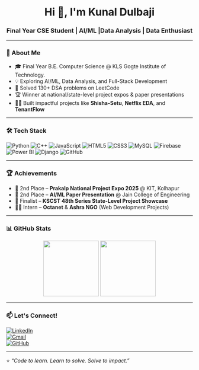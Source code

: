 <h1 align="center">Hi 👋, I'm Kunal Dulbaji</h1>
<h3 align="center">Final Year CSE Student | AI/ML |Data Analysis | Data Enthusiast</h3>

---

### 🚀 About Me
- 🎓 Final Year B.E. Computer Science @ KLS Gogte Institute of Technology.
- 💡 Exploring AI/ML, Data Analysis, and Full-Stack Development
- 🧠 Solved 130+ DSA problems on LeetCode
- 🏆 Winner at national/state-level project expos & paper presentations
- 👨‍💻 Built impactful projects like **Shisha-Setu**, **Netflix EDA**, and **TenantFlow**

---

### 🛠️ Tech Stack
![Python](https://img.shields.io/badge/Python-3670A0?style=for-the-badge&logo=python&logoColor=white)
![C++](https://img.shields.io/badge/C++-00599C?style=for-the-badge&logo=cplusplus&logoColor=white)
![JavaScript](https://img.shields.io/badge/JavaScript-F7DF1E?style=for-the-badge&logo=javascript&logoColor=black)
![HTML5](https://img.shields.io/badge/HTML5-E34F26?style=for-the-badge&logo=html5&logoColor=white)
![CSS3](https://img.shields.io/badge/CSS3-1572B6?style=for-the-badge&logo=css3&logoColor=white)
![MySQL](https://img.shields.io/badge/MySQL-00000F?style=for-the-badge&logo=mysql&logoColor=white)
![Firebase](https://img.shields.io/badge/Firebase-ffca28?style=for-the-badge&logo=firebase&logoColor=black)
![Power BI](https://img.shields.io/badge/PowerBI-F2C811?style=for-the-badge&logo=powerbi&logoColor=black)
![Django](https://img.shields.io/badge/Django-092E20?style=for-the-badge&logo=django&logoColor=white)
![GitHub](https://img.shields.io/badge/GitHub-100000?style=for-the-badge&logo=github&logoColor=white)

---

### 🏆 Achievements
- 🥇 2nd Place – **Prakalp National Project Expo 2025** @ KIT, Kolhapur
- 🥈 2nd Place – **AI/ML Paper Presentation** @ Jain College of Engineering
- 🧪 Finalist – **KSCST 48th Series State-Level Project Showcase**
- 👨‍💼 Intern – **Octanet** & **Ashra NGO** (Web Development Projects)

---

### 📊 GitHub Stats
<p align="center">
  <img src="https://github-readme-stats.vercel.app/api?username=daemon966&show_icons=true&theme=github_dark" height="150" />
  <img src="https://github-readme-stats.vercel.app/api/top-langs/?username=daemon966&layout=compact&theme=github_dark" height="150" />
</p>

---

### 📫 Let's Connect!
[![LinkedIn](https://img.shields.io/badge/LinkedIn-blue?style=for-the-badge&logo=linkedin)](https://linkedin.com/in/kunal-dulbaji)  
[![Gmail](https://img.shields.io/badge/Gmail-red?style=for-the-badge&logo=gmail&logoColor=white)](mailto:dulbajikunal2000@gmail.com)  
[![GitHub](https://img.shields.io/badge/GitHub-100000?style=for-the-badge&logo=github)](https://github.com/daemon966)

---

⭐ *“Code to learn. Learn to solve. Solve to impact.”*
